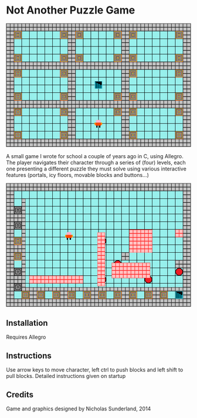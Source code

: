 
# Not Another Puzzle Game

![Screenshot](Images/lvl1.png)

A small game I wrote for school a couple of years ago in C, using Allegro. The player navigates their character through a series of (four) levels, each one presenting a different puzzle they must solve using various interactive features (portals, icy floors, movable blocks and buttons...)

![Screenshot](Images/lvl3.png)

## Installation

Requires Allegro

## Instructions

Use arrow keys to move character, left ctrl to push blocks and left shift to pull blocks. Detailed instructions given on startup

## Credits

Game and graphics designed by Nicholas Sunderland, 2014

